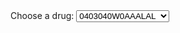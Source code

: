<html>
    <head>
        <meta charset="UTF-8">
        <title>Temperature Data Bar Graph</title>
        <script type="text/javascript" src="https://cdnjs.cloudflare.com/ajax/libs/Chart.js/2.8.0/Chart.min.js"></script>
        <script type="text/javascript" src="https://cdnjs.cloudflare.com/ajax/libs/d3/5.7.0/d3.min.js"></script>
    </head>
    <body>
	<form>
  		<label for="cars">Choose a drug:</label>
  		<select name="cars" id="cars" onchange="updateChart()">
			<option value="Atomoxetine HCl_Cap 40mg">0403040W0AAALAL</option>
			<option value="Atomoxetine 40mg capsules">0403040Z0AAAAAA</option>
			<option value="Atomoxetine HCl_Cap 25mg">0404000M0BDAAAM</option>
			<option value="Atomoxetine 25mg capsules">0404000M0BCAEAQ</option>
			<option value="Concerta_XL Tab 36mg">0404000M0BGAEAQ</option>
			<option value="Concerta XL 36mg tablets">0404000M0BCADAU</option>
			<option value="Concerta_XL Tab 27mg">0404000M0BGADAU</option>
			<option value="Concerta XL 27mg tablets">0402010ADAAAGAG</option>
			<option value="Equasym XL_Cap 30mg">0401010ADAAAAAA</option>
			<option value="Equasym XL 30mg capsules">0401010ADBBAAAA</option>
			<option value="Venlafaxine_Tab 225mg M/R">0408010F0AAABAB</option>
			<option value="Venlafaxine 225mg modified-release tablets">0403030Q0AAABAB</option>
			<option value="Agomelatine_Tab 25mg">0403040W0AAABAB</option>
			<option value="Agomelatine 25mg tablets">0403030E0AAAEAE</option>
			<option value="Concerta_XL Tab 18mg">0404000M0AAAAAA</option>
			<option value="Concerta XL 18mg tablets">0403030Q0AAAAAA</option>
			<option value="Equasym XL_Cap 20mg">040201060AAALAL</option>
			<option value="Equasym XL 20mg capsules">0401020P0AAABAB</option>
			<option value="Medikinet XL_Cap 20mg">0403040W0AAAKAK</option>
			<option value="Medikinet XL 20mg capsules">0407042F0AAAAAA</option>
			<option value="Equasym XL_Cap 10mg">040201030AAACAC</option>
			<option value="Equasym XL 10mg capsules">0402010ABAAAKAK</option>
			<option value="Medikinet XL_Cap 10mg">0402010ABAAADAD</option>
			<option value="Medikinet XL 10mg capsules">0404000M0AAAJAJ</option>
			<option value="Aripiprazole_Oral Soln 5mg/5ml">0403040W0AAAAAA</option>
			<option value="Aripiprazole 1mg/ml oral solution">040201030AAAAAA</option>
			<option value="Melatonin_Tab 2mg M/R">0403040X0AAANAN</option>
			<option value="Melatonin 2mg modified-release tablets">0403040X0AAAPAP</option>
			<option value="Circadin_Tab 2mg M/R">0403040Y0AAABAB</option>
			<option value="Circadin 2mg modified-release tablets">040201060AAACAC</option>
			<option value="Clonazepam_Tab 500mcg">040201030AAABAB</option>
			<option value="Clonazepam 500microgram tablets">0403040X0AAAAAA</option>
			<option value="Sertraline HCl_Tab 100mg">0402010ABAAACAC</option>
			<option value="Sertraline 100mg tablets">0403040W0AAAJAJ</option>
			<option value="Venlafaxine_Tab 75mg">040201030AAAKAK</option>
			<option value="Venlafaxine HCl_Tab 75mg">0304010W0AAALAL</option>
			<option value="Fluoxetine HCl_Cap 60mg">0402010ABAAAFAF</option>
			<option value="Fluoxetine 60mg capsules">040201060AAABAB</option>
			<option value="Methylphenidate HCl_Tab 10mg">0403030E0AAACAC</option>
			<option value="Methylphenidate 10mg tablets">0409020S0AAAEAE</option>
			<option value="Sertraline HCl_Tab 50mg">040201060AAAAAA</option>
			<option value="Sertraline 50mg tablets">0403030E0AAANAN</option>
			<option value="Olanzapine_Tab 15mg">0403040Y0AAAAAA</option>
			<option value="Olanzapine 15mg tablets">0402010ADAAABAB</option>
			<option value="Lorazepam_Tab 1mg">040201060AAADAD</option>
			<option value="Lorazepam 1mg tablets">0408010H0AAAAAA</option>
			<option value="Venlafaxine_Tab 150mg M/R">0402010ADAAAAAA</option>
			<option value="Venlafaxine 150mg modified-release tablets">0402010ADAAADAD</option>
			<option value="Clonidine HCl_Tab 25mcg">0401010Z0AAACAC</option>
			<option value="Clonidine 25microgram tablets">0401010Z0AAAAAA</option>
			<option value="Risperidone_Tab 3mg">0402010ABAAABAB</option>
			<option value="Risperidone 3mg tablets">0403010X0AAAAAA</option>
			<option value="Quetiapine_Tab 300mg">040201030AAAEAE</option>
			<option value="Quetiapine 300mg tablets">0402030K0AAAFAF</option>
			<option value="Quetiapine_Tab 200mg">0402030K0BFAAAF</option>
			<option value="Quetiapine 200mg tablets">0403030D0AAAAAA</option>
			<option value="Methylphenidate HCl_Tab 5mg">0408010H0AAABAB</option>
			<option value="Methylphenidate 5mg tablets">0403030E0AAAAAA</option>
			<option value="Venlafaxine_Tab 37.5mg">0408010AEAAABAB</option>
			<option value="Venlafaxine HCl_Tab 37.5mg">0403030D0AAABAB</option>
			<option value="Risperidone_Tab 1mg">0401020K0AAAIAI</option>
			<option value="Risperidone 1mg tablets">0401020K0AAAHAH</option>
			<option value="Mirtazapine_Tab 15mg">0202020L0AABDBD</option>
			<option value="Mirtazapine 15mg tablets">0408010H0AAACAC</option>
			<option value="Mirtazapine_Tab 45mg">0402030K0AAAIAI</option>
			<option value="Mirtazapine 45mg tablets">090402000BBRRA0</option>
			<option value="Duloxetine HCl_Cap G/R 60mg">0402010AIAAACAC</option>
			<option value="Duloxetine 60mg gastro-resistant capsules">0402010ABAAAXAX</option>
			<option value="Olanzapine_Tab 10mg">0404000U0AAABAB</option>
			<option value="Olanzapine 10mg tablets">0404000S0AAACAC</option>
			<option value="Risperidone_Tab 2mg">0402010ABAAAVAV</option>
			<option value="Risperidone 2mg tablets">0404000M0BGAFAV</option>
			<option value="Mirtazapine_Tab 30mg">0404000M0AAAKAK</option>
			<option value="Mirtazapine 30mg tablets">0403040W0AAAEAE</option>
			<option value="Quetiapine_Tab 100mg">040201030AAADAD</option>
			<option value="Quetiapine 100mg tablets">0402010A0AAABAB</option>
			<option value="Venlafaxine_Tab 75mg M/R">0403030X0AAAAAA</option>
			<option value="Venlafaxine 75mg modified-release tablets">0411000D0AAABAB</option>
			<option value="Risperidone_Tab 500mcg">0601022B0AAABAB</option>
			<option value="Risperidone 500microgram tablets">0408010AEAAAEAE</option>
			<option value="Promethazine HCl_Tab 25mg">0408010AEAAACAC</option>
			<option value="Promethazine hydrochloride 25mg tablets">0408010AEAAAAAA</option>
			<option value="Quetiapine_Tab 150mg">0404000U0AAADAD</option>
			<option value="Quetiapine 150mg tablets">0404000U0BCAAAB</option>
			<option value="Olanzapine_Tab 7.5mg">0402010A0AAAGAG</option>
			<option value="Olanzapine 7.5mg tablets">0106040M0BCACAA</option>
			<option value="Fluoxetine HCl_Oral Soln 20mg/5ml">0202030S0AAATAT</option>
			<option value="Fluoxetine 20mg/5ml oral solution">0403030D0AAACAC</option>
			<option value="Procyclidine HCl_Tab 5mg">0103050P0AAAAAA</option>
			<option value="Procyclidine 5mg tablets">0402030K0BFABAI</option>

  		</select>
  		<br><br>
	</form>
        <canvas id="chart"></canvas>
        <script>
		var chart;
		var tmp = document.getElementById('cars').value;
		var file = 'docs/database/individual_drugs_6monthly/'.concat(tmp,'.csv');			
		d3.csv(file).then(makeChart);				
		function makeChart(days) {
				var test = document.getElementById('cars').value;
			        var title = test;
				// var title = 'Predictions of prescriptions at OUH';
				var dayLabel = days.map(function(d){return d.time});
				var dayTemp = days.map(function(d) {return d.Y});
				var dayPred = days.map(function(d) {return d.Ybar});
				// Set Min for better visiable range
				var minX = d3.min(dayTemp);
				minX -= 10;
					
				chart = new Chart('chart', {
			    		type: 'bar',
					    data: {
						labels: dayLabel,
						datasets: [
						    {
							label: 'Actual',
							data: dayTemp,
							backgroundColor: '#A0EFFD',
							},
							{
								label: 'Predicted',
								data: dayPred,
								backgroundColor: '#DAA0FD',
							}
						]
						},
					options: {
						title: {
				    		display: true,
						    text: title,
					},
					legend: {
						    display: true
					},
					scales: {
					    yAxes: [
						{
						    display: true,
          					    scaleLabel: {
           						 display: true,
           						 labelString: 'Total quantity prescribed'
         					 },
					}
				    ]
					    xAxes: [
						{
						    display: true,
          					    scaleLabel: {
           						 display: true,
           						 labelString: 'Period'
         					 },
						    ticks: {
							suggestedMin: minX,
					    }
					}
				    ]
				}	
			    }
			});
		
		    };
		function updateChart()
		{
			var tmp = document.getElementById('cars').value;
			var file = 'docs/database/individual_drugs/'.concat(tmp,'.csv');
			// var chart = document.getElementById('chart');	
			// chart.data.datasets.pop();
			// chart.update();
			chart.destroy();
			d3.csv(file).then(makeChart);			
		};		
        </script>
    </body>
</html>
